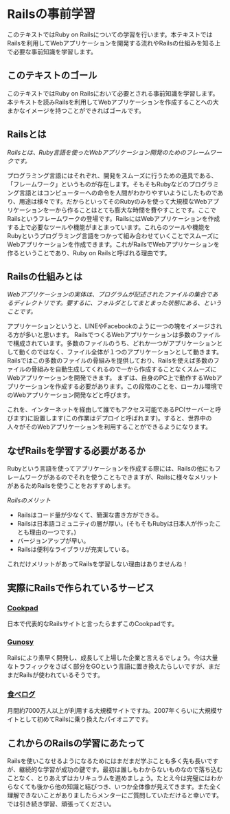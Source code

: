 # Railsの事前学習
このテキストではRuby on Railsについての学習を行います。本テキストではRailsを利用してWebアプリケーションを開発する流れやRailsの仕組みを知る上で必要な事前知識を学習します。

## このテキストのゴール
このテキストではRuby on Railsにおいて必要とされる事前知識を学習します。本テキストを読みRailsを利用してWebアプリケーションを作成することへの大まかなイメージを持つことができればゴールです。

## Railsとは
*Railsとは、Ruby言語を使ったWebアプリケーション開発のためのフレームワークです。*

プログラミング言語にはそれぞれ、開発をスムーズに行うための道具である、「フレームワーク」というものが存在します。そもそもRubyなどのプログラミング言語とはコンピューターへの命令を人間がわかりやすいようにしたものであり、用途は様々です。だからといってそのRubyのみを使って大規模なWebアプリケーションを一から作ることはとても膨大な時間を費やすことです。ここでRailsというフレームワークの登場です。RailsにはWebアプリケーションを作成する上で必要なツールや機能がまとまっています。これらのツールや機能をRubyというプログラミング言語をつかって組み合わせていくことでスムーズにWebアプリケーションを作成できます。これがRailsでWebアプリケーションを作るということであり、Ruby on Railsと呼ばれる理由です。

## Railsの仕組みとは
*Webアプリケーションの実体は、プログラムが記述されたファイルの集合であるディレクトリです。要するに、フォルダとしてまとまった状態にある、ということです。*

アプリケーションというと、LINEやFacebookのように一つの塊をイメージされる方が多いと思います。
RailsでつくるWebアプリケーションは多数のファイルで構成されています。多数のファイルのうち、どれか一つがアプリケーションとして動くのではなく、ファイル全体が１つのアプリケーションとして動きます。Railsではこの多数のファイルの骨組みを提供しており、Railsを使えば多数のファイルの骨組みを自動生成してくれるので一から作成することなくスムーズにWebアプリケーションを開発できます。
まずは、自身のPC上で動作するWebアプリケーションを作成する必要があります。この段階のことを、ローカル環境でのWebアプリケーション開発などと呼びます。

これを、インターネットを経由して誰でもアクセス可能であるPC(サーバーと呼びます)に設置します(この作業はデプロイと呼ばれます)。すると、世界中の人々がそのWebアプリケーションを利用することができるようになります。

## なぜRailsを学習する必要があるか
Rubyという言語を使ってアプリケーションを作成する際には、Railsの他にもフレームワークがあるのでそれを使うこともできますが、Railsに様々なメリットがあるためRailsを使うことをおすすめします。

*Railsのメリット*
- Railsはコード量が少なくて、簡潔な書き方ができる。
- Railsは日本語コミュニティの層が厚い。(そもそもRubyは日本人が作ったことも理由の一つです。)
- バージョンアップが早い。
- Railsは便利なライブラリが充実している。

これだけメリットがあってRailsを学習しない理由はありませんね！

## 実際にRailsで作られているサービス
### [Cookpad](http://cookpad.com)

日本で代表的なRailsサイトと言ったらまずこのCookpadです。

### [Gunosy](http://gunosy.com)

Railsにより素早く開発し、成長して上場した企業と言えるでしょう。今は大量なトラフィックをさばく部分をGOという言語に置き換えたらしいですが、まだまだRailsが使われているそうです。

### [食べログ](http://tabelog.com)

月間約7000万人以上が利用する大規模サイトですね。2007年くらいに大規模サイトとして初めてRailsに乗り換えたパイオニアです。

## これからのRailsの学習にあたって

Railsを使いこなせるようになるためにはまだまだ学ぶことも多く先も長いですが、継続的な学習が成功の鍵です。最初は誰しもわからないものなので落ち込むことなく、とりあえずはカリキュラムを進めましょう。たとえ今は完璧にはわからなくても後から他の知識と結びつき、いつか全体像が見えてきます。また全く理解できないことがありましたらメンターにご質問していただけると幸いです。では引き続き学習、頑張ってください。
